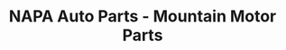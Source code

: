 ---
title: "NAPA Auto Parts - Mountain Motor Parts"
url: /burney/napa-auto-parts-mountain-motor-parts/
shop: car repair
---